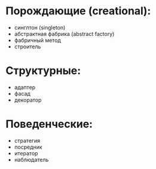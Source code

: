 # Порождающие (creational):
- синглтон (singleton)
- абстрактная фабрика (abstract factory)
- фабричный метод
- строитель

# Структурные:
- адаптер
- фасад
- декоратор

# Поведенческие:
- стратегия
- посредник
- итератор
- наблюдатель
